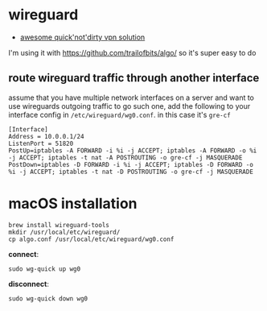 # wireguard

* [awesome quick'not'dirty vpn solution](https://www.wireguard.com)

I'm using it with https://github.com/trailofbits/algo/ so it's super easy to do

## route wireguard traffic through another interface

assume that you have multiple network interfaces on a server and want to use wireguards outgoing traffic to go such one, add the following to your interface config in `/etc/wireguard/wg0.conf`. in this case it's `gre-cf`

```
[Interface]
Address = 10.0.0.1/24
ListenPort = 51820
PostUp=iptables -A FORWARD -i %i -j ACCEPT; iptables -A FORWARD -o %i -j ACCEPT; iptables -t nat -A POSTROUTING -o gre-cf -j MASQUERADE
PostDown=iptables -D FORWARD -i %i -j ACCEPT; iptables -D FORWARD -o %i -j ACCEPT; iptables -t nat -D POSTROUTING -o gre-cf -j MASQUERADE
```

# macOS installation

```
brew install wireguard-tools
mkdir /usr/local/etc/wireguard/
cp algo.conf /usr/local/etc/wireguard/wg0.conf
```

**connect**:

```
sudo wg-quick up wg0
```

**disconnect**:

```
sudo wg-quick down wg0
```
